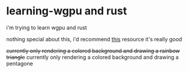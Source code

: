 # learning-wgpu and rust

i'm trying to learn wgpu and rust

nothing special about this, i'd recommend [this](https://sotrh.github.io/learn-wgpu) resource it's really good

~~currently only rendering a colored background and drawing a rainbow triangle~~
currently only rendering a colored background and drawing a pentagone
